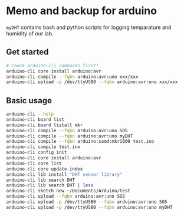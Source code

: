 # Memo and backup for arduino
`` myDHT `` contains bash and python scripts for logging temparature and humidity of our lab.

## Get started
```sh
# Check arduino-cli commands first!
arduino-cli core install arduino:avr
arduino-cli compile --fqbn arduino:avr:uno xxx/xxx
arduino-cli upload -p /dev/ttyUSB0 --fqbn arduino:avr:uno xxx/xxx
```

## Basic usage
```sh
arduino-cli --help
arduino-cli board list
arduino-cli board listall mkr
arduino-cli compile --fqbn arduino:avr:uno SOS
arduino-cli compile --fqbn arduino:avr:uno myDHT
arduino-cli compile --fqbn arduino:samd:mkr1000 test.ino
arduino-cli compile test.ino
arduino-cli config init
arduino-cli core install arduino:avr
arduino-cli core list
arduino-cli core update-index
arduino-cli lib install "DHT sensor library"
arduino-cli lib search DHT
arduino-cli lib search DHT | less
arduino-cli sketch new ~/Documents/Arduino/test
arduino-cli upload --fqbn arduino:avr:uno SOS
arduino-cli upload -p /dev/ttyUSB0 --fqbn arduino:avr:uno SOS
arduino-cli upload -p /dev/ttyUSB0 --fqbn arduino:avr:uno myDHT
```
